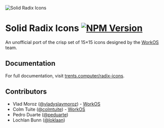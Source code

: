 <p>
  <img src="https://assets.solidjs.com/banner?project=Radix%20Icons" alt="Solid Radix Icons" />
</p>

# Solid Radix Icons [![NPM Version](https://img.shields.io/npm/v/solid-radix-icons.svg?style=for-the-badge)](https://www.npmjs.org/package/solid-radix-icons)

An unofficial port of the crisp set of 15×15 icons designed by the [WorkOS](https://workos.com) team.

## Documentation

For full documentation, visit [trents.computer/radix-icons](https://trents.computer/radix-icons).

## Contributors

- Vlad Moroz ([@vladyslavmoroz](https://twitter.com/vladyslavmoroz)) - [WorkOS](https://workos.com)
- Colm Tuite ([@colmtuite](https://twitter.com/colmtuite)) - [WorkOS](https://workos.com)
- Pedro Duarte ([@peduarte](https://twitter.com/peduarte))
- Lochlan Bunn ([@loklaan](https://twitter.com/loklaan))